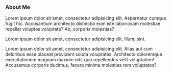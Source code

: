 <h3 name="about_link">About Me</h3>


<p>Lorem ipsum dolor sit amet, consectetur adipisicing elit. Aspernatur cumque fugit hic. Accusantium architecto distinctio eum iste laboriosam molestiae repellat voluptas voluptate? Ab, corporis molestias?</p>

<p>Lorem ipsum dolor sit amet, consectetur adipisicing elit. Illum, sint.</p>




<p>Lorem ipsum dolor sit amet, consectetur adipisicing elit. Alias aut cum doloribus esse placeat provident soluta voluptates. Architecto doloremque exercitationem magnam maxime odit quo repellendus velit voluptatem! Accusamus corporis ducimus, facere minima molestias rem voluptates?</p>